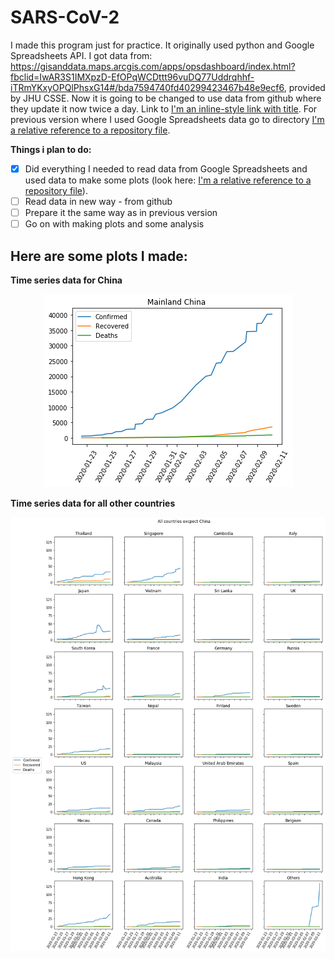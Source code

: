 # SARS-CoV-2

I made this program just for practice. It originally used python and Google Spreadsheets API. I got data from: https://gisanddata.maps.arcgis.com/apps/opsdashboard/index.html?fbclid=IwAR3S1IMXpzD-EfOPqWCDttt96vuDQ77Uddrqhhf-iTRmYKxyOPQlPhsxG14#/bda7594740fd40299423467b48e9ecf6, provided by JHU CSSE.
Now it is going to be changed to use data from github where they update it now twice a day.
Link to [I'm an inline-style link with title](https://github.com/CSSEGISandData/COVID-19 "github repository with data").
For previous version where I used Google Spreadsheets data go to directory [I'm a relative reference to a repository file](../previous_version_files).

**Things i plan to do:**
- [x] Did everything I needed to read data from Google Spreadsheets and used data to make some plots (look here: [I'm a relative reference to a repository file](../previous_version_files/README.md)).
- [ ] Read data in new way - from github
- [ ] Prepare it the same way as in previous version
- [ ] Go on with making plots and some analysis

<h2>Here are some plots I made:</h2>

**Time series data for China**
<p align="center">
<img src="img/china.png">
</p>

**Time series data for all other countries**
<p align="center">
<img src="img/rest.png">
</p>